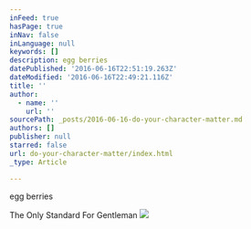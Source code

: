 ```yaml
---
inFeed: true
hasPage: true
inNav: false
inLanguage: null
keywords: []
description: egg berries
datePublished: '2016-06-16T22:51:19.263Z'
dateModified: '2016-06-16T22:49:21.116Z'
title: ''
author:
  - name: ''
    url: ''
sourcePath: _posts/2016-06-16-do-your-character-matter.md
authors: []
publisher: null
starred: false
url: do-your-character-matter/index.html
_type: Article

---
```

egg berries

The Only Standard For Gentleman
![](https://the-grid-user-content.s3-us-west-2.amazonaws.com/6dbf4ca2-58a7-434e-9e73-58c662649f4f.jpg)